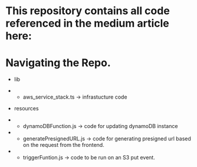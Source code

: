 # This repository contains all code referenced in the medium article here:

# Navigating the Repo.
- lib
- - aws_service_stack.ts -> infrastucture code

- resources
- - dynamoDBFunction.js     -> code for updating dynamoDB instance
- - generatePresignedURL.js -> code for generating presigned url based on the request from the frontend.
- - triggerFuntion.js       -> code to be run on an S3 put event. 
 
